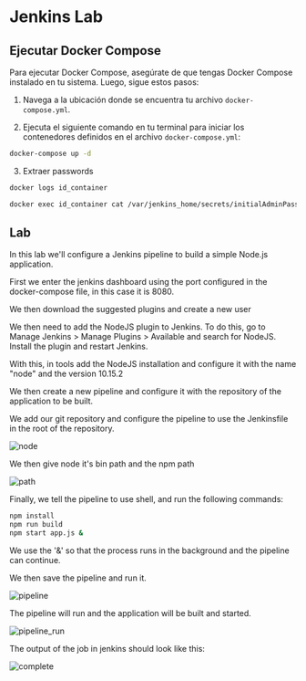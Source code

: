# Jenkins Lab

## Ejecutar Docker Compose

Para ejecutar Docker Compose, asegúrate de que tengas Docker Compose instalado en tu sistema. Luego, sigue estos pasos:

1. Navega a la ubicación donde se encuentra tu archivo `docker-compose.yml`.

2. Ejecuta el siguiente comando en tu terminal para iniciar los contenedores definidos en el archivo `docker-compose.yml`:

```bash
docker-compose up -d
```

3. Extraer passwords

```bash
docker logs id_container
```

```bash
docker exec id_container cat /var/jenkins_home/secrets/initialAdminPassword
```


## Lab 

In this lab we'll configure a Jenkins pipeline to build a simple Node.js application.

First we enter the jenkins dashboard using the port configured in the docker-compose file, in this case it is 8080.

We then download the suggested plugins and create a new user

We then need to add the NodeJS plugin to Jenkins. To do this, go to Manage Jenkins > Manage Plugins > Available and search for NodeJS. Install the plugin and restart Jenkins.

With this, in tools add the NodeJS installation and configure it with the name "node" and the version 10.15.2

We then create a new pipeline and configure it with the repository of the application to be built.

We add our git repository and configure the pipeline to use the Jenkinsfile in the root of the repository.

![node](../images/Screenshot_git.png)

We then give node it's bin path and the npm path

![path](../images/Screenshot_path.png)

Finally, we tell the pipeline to use shell, and run the following commands:

```bash
npm install
npm run build
npm start app.js &
```

We use the '&' so that the process runs in the background and the pipeline can continue.

We then save the pipeline and run it.

![pipeline](../images/Screenshot_pipe.png)

The pipeline will run and the application will be built and started.

![pipeline_run](../images/Screenshot_run.png)


The output of the job in jenkins should look like this:

![complete](../images/Screenshot_lab.png)